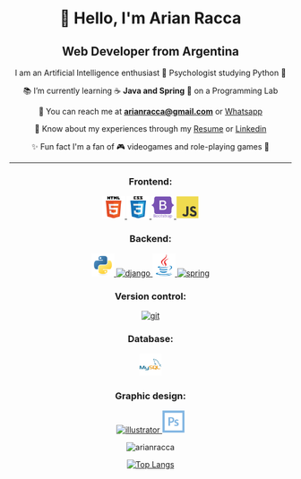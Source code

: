 <h1 align="center">👋 Hello, I'm Arian Racca</h1>

<div align="center">
<h2>Web Developer from Argentina</h1>

<p>
I am an Artificial Intelligence enthusiast 🧠 Psychologist studying Python 🐍

📚 I’m currently learning ☕ **Java and Spring** 🍃 on a Programming Lab

📧 You can reach me at **arianracca@gmail.com** or [Whatsapp](https://api.whatsapp.com/send?phone=5493413555676)

📄 Know about my experiences through my [Resume](https://github.com/arianracca/CV) or [Linkedin](https://www.linkedin.com/in/arianracca/)

✨ Fun fact I'm a fan of 🎮 videogames and role-playing games 🎲
</p>
</div>

---
<div align="center">
<h3>Frontend:</h3>
<p>
  <!-- HTML5 -->
  <a href="https://www.w3.org/html/" target="_blank" rel="noreferrer"> <img src="https://raw.githubusercontent.com/devicons/devicon/master/icons/html5/html5-original-wordmark.svg" alt="html5" width="40" height="40"/> </a>
  <!-- CSS3 -->
  <a href="https://www.w3schools.com/css/" target="_blank" rel="noreferrer"> <img src="https://raw.githubusercontent.com/devicons/devicon/master/icons/css3/css3-original-wordmark.svg" alt="css3" width="40" height="40"/> </a>
  <!-- Bootstrap -->
  <a href="https://getbootstrap.com" target="_blank" rel="noreferrer"> <img src="https://raw.githubusercontent.com/devicons/devicon/master/icons/bootstrap/bootstrap-plain-wordmark.svg" alt="bootstrap" width="40" height="40"/> </a>
  <!-- JavaScript -->
  <a href="https://developer.mozilla.org/en-US/docs/Web/JavaScript" target="_blank" rel="noreferrer"> <img src="https://raw.githubusercontent.com/devicons/devicon/master/icons/javascript/javascript-original.svg" alt="javascript" width="40" height="40"/> </a>
</p>
</div>


<div align="center">
<h3>Backend:</h3>
<p>
  <!-- Python -->
  <a href="https://www.python.org" target="_blank" rel="noreferrer"> <img src="https://raw.githubusercontent.com/devicons/devicon/master/icons/python/python-original.svg" alt="python" width="40" height="40"/> </a>
  <!-- Django -->
  <a href="https://www.djangoproject.com/" target="_blank" rel="noreferrer"> <img src="https://cdn.worldvectorlogo.com/logos/django.svg" alt="django" width="40" height="40"/> </a>
  <!-- Java -->
  <a href="https://www.java.com" target="_blank" rel="noreferrer"> <img src="https://raw.githubusercontent.com/devicons/devicon/master/icons/java/java-original.svg" alt="java" width="40" height="40"/> </a>
  <!--Spring-->
  <a href="https://spring.io/" target="_blank" rel="noreferrer"> <img src="https://www.vectorlogo.zone/logos/springio/springio-icon.svg" alt="spring" width="40" height="40"/> </a>
</p>
</div>


<div align="center">
<h3>Version control:</h3>
<p>
  <!-- Git -->
  <a href="https://git-scm.com/" target="_blank" rel="noreferrer"> <img src="https://www.vectorlogo.zone/logos/git-scm/git-scm-icon.svg" alt="git" width="40" height="40"/> </a>
</p>
</div>


<div align="center">
<h3>Database:</h3>
<p>
<!-- MySQL -->
  <a href="https://www.mysql.com/" target="_blank" rel="noreferrer"> <img src="https://raw.githubusercontent.com/devicons/devicon/master/icons/mysql/mysql-original-wordmark.svg" alt="mysql" width="40" height="40"/> </a>
</p>
</div>


<div align="center">
<h3>Graphic design:</h3>
<p>
  <!-- Illustrator -->
  <a href="https://www.adobe.com/in/products/illustrator.html" target="_blank" rel="noreferrer"> <img src="https://www.vectorlogo.zone/logos/adobe_illustrator/adobe_illustrator-icon.svg" alt="illustrator" width="40" height="40"/> </a>
  <!-- Photoshop -->
  <a href="https://www.photoshop.com/en" target="_blank" rel="noreferrer"> <img src="https://raw.githubusercontent.com/devicons/devicon/master/icons/photoshop/photoshop-line.svg" alt="photoshop" width="40" height="40"/> </a>
</p>
</div>

<div align="center">
  <img src="https://komarev.com/ghpvc/?username=arianracca&label=Profile%20views&color=green&style=flat" alt="arianracca" />
</div>

<div align="center">

[![Top Langs](https://github-readme-stats.vercel.app/api/top-langs/?username=arianracca&count_private=true&show_icons=true&theme=dracula)](https://github.com/anuraghazra/github-readme-stats)

</div>
